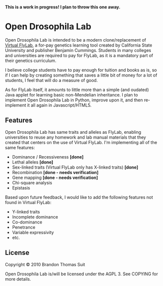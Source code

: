 **This is a work in progress! I plan to throw this one away.**

Open Drosophila Lab
===================

Open Drosophila Lab is intended to be a modern clone/replacement of 
[Virtual FlyLab](http://biologylab.awlonline.com/protected/FlyLab/flylab.php), 
a for-pay genetics learning tool created by California State University and 
publisher Benjamin Cummings. Students in many colleges and universities are 
required to pay for FlyLab, as it is a mandatory part of their genetics 
curriculum.

I believe college students have to pay enough for tuition and books as is, so if
I can help by creating something that saves a little bit of money for a lot of 
students, I feel that will do a measure of good.

As for FlyLab itself, it amounts to little more than a simple (and oudated) Java 
applet for learning basic non-Mendelian inheritance. I plan to implement Open 
Drosophila Lab in Python, improve upon it, and then re-implement it all again 
in Javascript/HTML5. 

Features
--------

Open Drosophila Lab has same traits and alleles as FlyLab, enabling universities
to reuse any homework and lab manual materials that they created that centers on 
the use of Virtual FlyLab. I'm implementing all of the  same features:

* Dominance / Recessiveness **[done]**
* Lethal alleles **[done]**
* Sex-linked traits (Virtual FlyLab only has X-linked traits) **[done]**
* Recombination **[done - needs verification]**
* Gene mapping **[done - needs verification]**
* Chi-square analysis
* Epistasis

Based upon future feedback, I would like to add the following features not found
in Virtual FlyLab:

* Y-linked traits
* Incomplete dominance
* Co-dominance
* Penetrance
* Variable expressivity
* etc.

License
-------

Copyright &copy; 2010 Brandon Thomas Suit

Open Drosophila Lab is/will be licensed under the AGPL 3. See COPYING for more
details.


